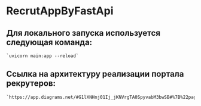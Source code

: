 # RecrutAppByFastApi

## Для локального запуска используется следующая команда:
    `uvicorn main:app --reload`

## Ссылка на архитектуру реализации портала рекрутеров:
    `https://app.diagrams.net/#G1lXNHnj01Ij_jKNVrgTA0SpyvabM3bwSB#%7B%22pageId%22%3A%22BC7PfW0Slb70gtPzlk46%22%7D`
